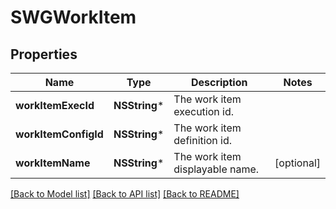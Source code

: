 # SWGWorkItem

## Properties
Name | Type | Description | Notes
------------ | ------------- | ------------- | -------------
**workItemExecId** | **NSString*** | The work item execution id. | 
**workItemConfigId** | **NSString*** | The work item definition id. | 
**workItemName** | **NSString*** | The work item displayable name. | [optional] 

[[Back to Model list]](../README.md#documentation-for-models) [[Back to API list]](../README.md#documentation-for-api-endpoints) [[Back to README]](../README.md)


